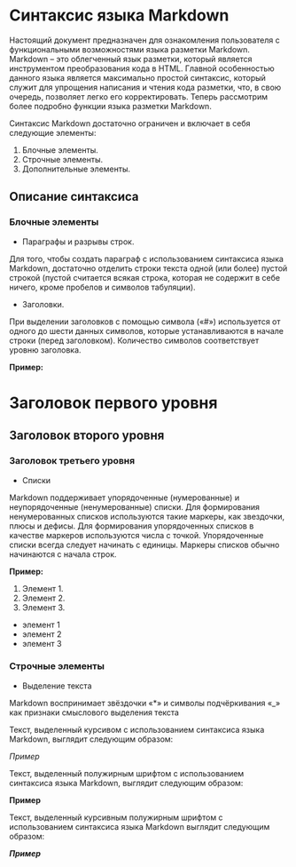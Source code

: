 # Синтаксис языка Markdown

Настоящий документ предназначен для ознакомления пользователя с функциональными возможностями языка разметки Markdown. Markdown – это облегченный язык разметки, который является инструментом преобразования кода в HTML. Главной особенностью данного языка является максимально простой синтаксис, который служит для упрощения написания и чтения кода разметки, что, в свою очередь, позволяет легко его корректировать. Теперь рассмотрим более подробно функции языка разметки Markdown.

Синтаксис Markdown достаточно ограничен и включает в себя следующие элементы:

1. Блочные элементы.
2. Строчные элементы.
3. Дополнительные элементы.

## Описание синтаксиса

### Блочные элементы

* Параграфы и разрывы строк. 

Для того, чтобы создать параграф с использованием синтаксиса языка Markdown, достаточно отделить строки текста одной (или более) пустой строкой (пустой считается всякая строка, которая не содержит в себе ничего, кроме пробелов и символов табуляции). 

* Заголовки. 

 При выделении заголовков с помощью символа («#») используется от одного до шести данных символов, которые устанавливаются в начале строки (перед заголовком). Количество символов соответствует уровню заголовка.

**Пример:**

# Заголовок первого уровня

## Заголовок второго уровня

### Заголовок третьего уровня

* Списки

Markdown поддерживает упорядоченные (нумерованные) и неупорядоченные (ненумерованные) списки. Для формирования ненумерованных списков используются такие маркеры, как звездочки, плюсы и дефисы. Для формирования упорядоченных списков в качестве маркеров используются числа с точкой. Упорядоченные списки всегда следует начинать с единицы. Маркеры списков обычно начинаются с начала строк.

**Пример:**

1. Элемент 1.
2. Элемент 2.
3. Элемент 3.

* элемент 1
* элемент 2
* элемент 3

### Строчные элементы

* Выделение текста

Markdown воспринимает звёздочки «*» и символы подчёркивания «_» как признаки смыслового выделения текста

Текст, выделенный курсивом с использованием синтаксиса языка Markdown, выглядит следующим образом:

*Пример*

Текст, выделенный полужирным шрифтом с использованием синтаксиса языка Markdown, выглядит следующим образом:

**Пример**

Текст, выделенный курсивным полужирным шрифтом с использованием синтаксиса языка Markdown выглядит следующим образом:

***Пример***
